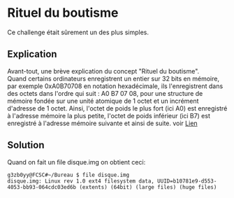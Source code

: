 # Rituel du boutisme
Ce challenge était sûrement un des plus simples.<br/>
## Explication
Avant-tout, une brève explication du concept "Rituel du boutisme".<br/>
Quand certains ordinateurs enregistrent un entier sur 32 bits en mémoire, par exemple 0xA0B70708 en notation hexadécimale, ils l'enregistrent dans des octets dans l'ordre qui suit : A0 B7 07 08, pour une structure de mémoire fondée sur une unité atomique de 1 octet et un incrément d'adresse de 1 octet. Ainsi, l'octet de poids le plus fort (ici A0) est enregistré à l'adresse mémoire la plus petite, l'octet de poids inférieur (ici B7) est enregistré à l'adresse mémoire suivante et ainsi de suite. voir <a href="https://fr.wikipedia.org/wiki/Boutisme"/>Lien</a><br/>
## Solution
Quand on fait un file disque.img on obtient ceci:<br/>
```
g3zb0yy@FCSC#~/Bureau $ file disque.img 
disque.img: Linux rev 1.0 ext4 filesystem data, UUID=b10781e9-d553-4053-bb93-064cdc03ed6b (extents) (64bit) (large files) (huge files)
```

